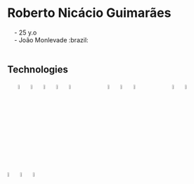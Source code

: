 
<h1>Roberto Nicácio Guimarães</h1>
&nbsp;&nbsp;&nbsp;&nbsp;- 25 y.o
<br/>&nbsp;&nbsp;&nbsp;&nbsp;- João Monlevade :brazil:
<br/><br/>
<div> 
  <h2>Technologies</h2>
	&nbsp;&nbsp;&nbsp;&nbsp;&nbsp;
    <img src="https://cdn.jsdelivr.net/gh/devicons/devicon/icons/javascript/javascript-original.svg" width= "5%" />
    <img src="https://cdn.jsdelivr.net/gh/devicons/devicon/icons/typescript/typescript-original.svg" width= "5%" />
    <img src="https://cdn.jsdelivr.net/gh/devicons/devicon/icons/react/react-original.svg" width= "5%"/>
    <img src="https://cdn.jsdelivr.net/gh/devicons/devicon/icons/nodejs/nodejs-original.svg" width= "5%"/>
	<img src="https://cdn.jsdelivr.net/gh/devicons/devicon/icons/postgresql/postgresql-original.svg" width= "5%"/>
    &nbsp;&nbsp;&nbsp;&nbsp;&nbsp;&nbsp;&nbsp;&nbsp;&nbsp;&nbsp;&nbsp;&nbsp;&nbsp;&nbsp;
    <img src="https://cdn.jsdelivr.net/gh/devicons/devicon/icons/csharp/csharp-original.svg" width= "5%"/>
    <img src="https://cdn.jsdelivr.net/gh/devicons/devicon/icons/dot-net/dot-net-plain-wordmark.svg" width= "5%"/>
    <img src="https://cdn.jsdelivr.net/gh/devicons/devicon/icons/azure/azure-original.svg" width= "5%"/>
  	&nbsp;&nbsp;&nbsp;&nbsp;&nbsp;&nbsp;&nbsp;&nbsp;&nbsp;&nbsp;&nbsp;&nbsp;&nbsp;&nbsp;
	<img src="https://cdn.jsdelivr.net/gh/devicons/devicon/icons/python/python-original.svg" width= "5%"/>
	<img src="https://cdn.jsdelivr.net/gh/devicons/devicon/icons/flask/flask-original-wordmark.svg" width= "5%"/>
	&nbsp;&nbsp;&nbsp;&nbsp;&nbsp;&nbsp;&nbsp;&nbsp;&nbsp;&nbsp;&nbsp;&nbsp;&nbsp;&nbsp;
	<img src="https://cdn.jsdelivr.net/gh/devicons/devicon/icons/html5/html5-original.svg" width= "5%"/>
	<img src="https://cdn.jsdelivr.net/gh/devicons/devicon/icons/css3/css3-original.svg" width= "5%"/>
	<img src="https://cdn.jsdelivr.net/gh/devicons/devicon/icons/bootstrap/bootstrap-original.svg" width= "5%"/>
</div>
